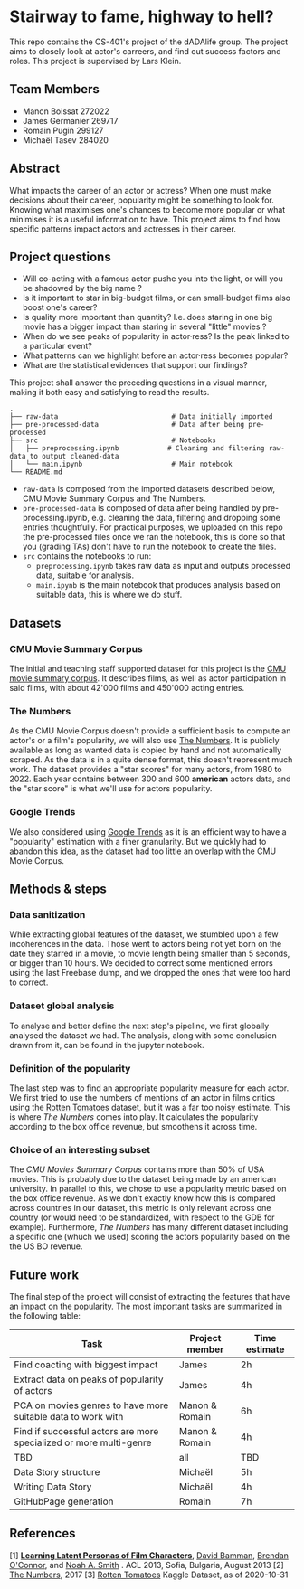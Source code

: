 # Stairway to fame, highway to hell?

This repo contains the CS-401's project of the dADAlife group. The project aims to closely look at actor's carreers, and find out success factors and roles.
This project is supervised by Lars Klein.

## Team Members
* Manon Boissat   272022
* James Germanier 269717
* Romain Pugin    299127
* Michaël Tasev   284020

## Abstract
What impacts the career of an actor or actress? When one must make decisions about their career, popularity might be something to look for. Knowing what maximises one's chances to become more popular or what minimises it is a useful information to have. This project aims to find how specific patterns impact actors and actresses in their career. 

## Project questions
- Will co-acting with a famous actor pushe you into the light, or will you be shadowed by the big name ?
- Is it important to star in big-budget films, or can small-budget films also boost one's career? 
- Is quality more important than quantity? I.e. does staring in one big movie has a bigger impact than staring in several "little" movies ?
- When do we see peaks of popularity in actor·ress? Is the peak linked to a particular event?
- What patterns can we highlight before an actor·ress becomes popular?
- What are the statistical evidences that support our findings?

This project shall answer the preceding questions in a visual manner, making it both easy and satisfying to read the results.
```
.
├── raw-data                            # Data initially imported
├── pre-processed-data                  # Data after being pre-processed
├── src                                 # Notebooks
│   ├── preprocessing.ipynb            # Cleaning and filtering raw-data to output cleaned-data
│   └── main.ipynb                      # Main notebook
└── README.md
```

- ```raw-data``` is composed from the imported datasets described below, CMU Movie Summary Corpus and The Numbers.
- ```pre-processed-data``` is composed of data after being handled by pre-processing.ipynb, e.g. cleaning the data, filtering and dropping some entries thoughtfully. For practical purposes, we uploaded on this repo the pre-processed files once we ran the notebook, this is done so that you (grading TAs) don't have to run the notebook to create the files.
- ```src``` contains the notebooks to run:
    - ```preprocessing.ipynb``` takes raw data as input and outputs processed data, suitable for analysis.
    - ```main.ipynb``` is the main notebook that produces analysis based on suitable data, this is where we do stuff.


## Datasets
### CMU Movie Summary Corpus
The initial and teaching staff supported dataset for this project is the [CMU movie summary corpus](http://www.cs.cmu.edu/~ark/personas/). It describes films, as well as actor participation in said films, with about 42'000 films and 450'000 acting entries.

### The Numbers
As the CMU Movie Corpus doesn't provide a sufficient basis to compute an actor's or a film's popularity, we will also use [The Numbers](https://www.the-numbers.com/box-office-star-records/domestic/yearly-acting/). It is publicly available as long as wanted data is copied by hand and not automatically scraped. As the data is in a quite dense format, this doesn't represent much work. The dataset provides a "star scores" for many actors, from 1980 to 2022. Each year contains between 300 and 600 **american** actors data, and the "star score" is what we'll use for actors popularity.

### Google Trends
We also considered using [Google Trends](https://trends.google.com) as it is an efficient way to have a "popularity" estimation with a finer granularity. But we quickly had to abandon this idea, as the dataset had too little an overlap with the CMU Movie Corpus.

## Methods & steps
### Data sanitization
While extracting global features of the dataset, we stumbled upon a few incoherences in the data. Those went to actors being not yet born on the date they starred in a movie, to movie length being smaller than 5 seconds, or bigger than 10 hours. We decided to correct some mentioned errors using the last Freebase dump, and we dropped the ones that were too hard to correct.

### Dataset global analysis
To analyse and better define the next step's pipeline, we first globally analysed the dataset we had. The analysis, along with some conclusion drawn from it, can be found in the jupyter notebook.

### Definition of the popularity
The last step was to find an appropriate popularity measure for each actor. We first tried to use the numbers of mentions of an actor in films critics using the [Rotten Tomatoes](https://www.rottentomatoes.com/) dataset, but it was a far too noisy estimate. This is where *The Numbers* comes into play. It calculates the popularity according to the box office revenue, but smoothens it across time. 

### Choice of an interesting subset
The *CMU Movies Summary Corpus* contains more than 50% of USA movies. This is probably due to the dataset being made by an american university. In parallel to this, we chose to use a popularity metric based on the box office revenue. As we don't exactly know how this is compared across countries in our dataset, this metric is only relevant across one country (or would need to be standardized, with respect to the GDB for example). Furthermore, *The Numbers* has many different dataset including a specific one (whuch we used) scoring the actors popularity based on the the US BO revenue.

## Future work
The final step of the project will consist of extracting the features that have an impact on the popularity. The most important tasks are summarized in the following table:


| Task                                                               | Project member | Time estimate |
|--------------------------------------------------------------------|----------------|---------------|
| Find coacting with biggest impact                                  | James          | 2h            |
| Extract data on peaks of popularity of actors                      | James          | 4h            |
| PCA on movies genres to have more suitable data to work with       | Manon & Romain | 6h            |
| Find if successful actors are more specialized or more multi-genre | Manon & Romain | 4h            |
| TBD                                                                | all            | TBD           |
| Data Story structure                                               | Michaël        | 5h            |
| Writing Data Story                                                 | Michaël        | 4h            |
| GitHubPage generation                                              | Romain         | 7h            |

## References
\[1\] **[Learning Latent Personas of Film Characters](http://www.cs.cmu.edu/~dbamman/pubs/pdf/bamman+oconnor+smith.acl13.pdf)**, [David Bamman](http://www.cs.cmu.edu/~dbamman), [Brendan O'Connor](http://brenocon.com), and [Noah A. Smith](http://www.cs.cmu.edu/~nasmith) . ACL 2013, Sofia, Bulgaria, August 2013
\[2\] [The Numbers](https://www.the-numbers.com/), 2017
\[3\] [Rotten Tomatoes](https://www.kaggle.com/datasets/stefanoleone992/rotten-tomatoes-movies-and-critic-reviews-dataset) Kaggle Dataset, as of 2020-10-31
